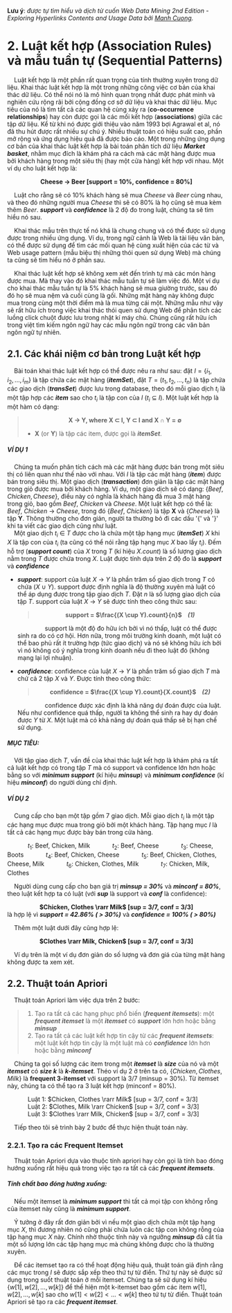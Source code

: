 **Lưu ý**: *được tự tìm hiểu và dịch từ cuốn Web Data Mining 2nd Edition - Exploring Hyperlinks Contents and Usage Data bởi [Manh Cuong](https://www.facebook.com/cuongpigerr/).*

# 2. Luật kết hợp (Association Rules) và mẫu tuần tự (Sequential Patterns)
&nbsp;&nbsp;&nbsp;&nbsp;Luật kết hợp là một phần rất quan trọng của tính thường xuyên trong dữ liệu. Khai thác luật kết hợp là một trong những công việc cơ bản của khai thác dữ liệu. Có thể nói nó là mô hình quan trọng nhất được phát minh và nghiên cứu rộng rãi bởi cộng đồng cơ sở dữ liệu và khai thác dữ liệu. Mục tiêu của nó là tìm tất cả các quan hệ cùng xảy ra (**co-occurrence relationships**) hay còn được gọi là các mối kết hợp (**associations**) giữa các tập dữ liệu. Kể từ khi nó được giới thiệu vào năm 1993 bợi Agrawal et al, nó đã thu hút được rất nhiều sự chú ý. Nhiều thuật toán có hiệu suất cao, phần mở rộng và ứng dụng hiệu quả đã được báo cáo. Một trong những ứng dụng cơ bản của khai thác luật kết hợp là bài toán phân tích dữ liệu ***Market basket***, nhằm mục đích là khám phá ra cách mà các mặt hàng được mua bởi khách hàng trong một siêu thị (hay một cửa hàng) kết hợp với nhau. Một ví dụ cho luật kết hợp là:

**<center>Cheese &rarr; Beer [support = 10%, confidence = 80%]</center>**

&nbsp;&nbsp;&nbsp;&nbsp;Luật cho rằng sẽ có 10% khách hàng sẽ mua $Cheese$ và $Beer$ cùng nhau, và theo đó những người mua $Cheese$ thì sẽ có 80% là họ cũng sẽ mua kèm thêm $Beer$. ***support*** và ***confidence*** là 2 độ đo trong luật, chúng ta sẽ tìm hiểu nó sau.

&nbsp;&nbsp;&nbsp;&nbsp;Khai thác mẫu trên thực tế nó khá là chung chung và có thể được sử dụng được trong nhiều ứng dụng. Ví dụ, trong ngữ cảnh là Web là tài liệu văn bản, có thể được sử dụng để tìm các mối quan hệ cùng xuất hiện của các từ và Web usage pattern (mẫu biệu thị những thói quen sử dụng Web) mà chúng ta cũng sẽ tìm hiểu nó ở phần sau.

&nbsp;&nbsp;&nbsp;&nbsp;Khai thác luật kết hợp sẽ không xem xét đến trình tự mà các món hàng được mua. Mà thay vào đó khai thác mẫu tuần tự sẽ làm việc đó. Một ví dụ cho khai thác mẫu tuần tự là 5% khách hàng sẽ mua giường trước, sau đó đó họ sẽ mua nệm và cuối cùng là gối. Những mặt hàng này không được mua trong cùng một thời điểm mà là mua từng cái một. Những mẫu như vậy sẽ rất hữu ích trong việc khai thác thói quen sử dụng Web để phân tích các luồng click chuột được lưu trong nhật kí máy chủ. Chúng cũng rất hữu ích trong việt tìm kiếm ngôn ngữ hay các mẫu ngôn ngữ trong các văn bản ngôn ngữ tự nhiên.

## 2.1. Các khái niệm cơ bản trong Luật kết hợp
&nbsp;&nbsp;&nbsp;&nbsp;Bài toán khai thác luật kết hợp có thể được nêu ra như sau: đặt $I = \{ i_{1}, i_{2}, ..., i_{m} \}$ là tập chứa các mặt hàng (***itemSet***), đặt $T = ( t_{1}, t_{2}, ..., t_{n} )$ là tập chứa các giao dịch (***transSet***) được lưu trong database, theo đó mỗi giao dịch $t_{i}$ là một tập hợp các ***item*** sao cho $t_{i}$ là tập con của $I$ ($t_{i}$ &sube; $I$). Một luật kết hợp là một hàm có dạng:

> **<center>X &rarr; Y, where X &sub; I, Y &sub; I and X &cap; Y = &empty;</center>**
> * **X** (or **Y**) là tập các item, được gọi là ***itemSet***.

##### VÍ DỤ 1
&nbsp;&nbsp;&nbsp;&nbsp;Chúng ta muốn phân tích cách mà các mặt hàng được bán trong một siêu thị có liên quan như thế nào với nhau. Với $I$ là tập các mặt hàng (***item***) được bán trong siêu thị. Một giao dịch (***transaction***) đơn giản là tập các mặt hàng trong giỏ được mua bởi khách hàng. Ví dụ, một giao dịch sẽ có dạng: $\{ Beef, Chicken, Cheese \}$, điều này có nghĩa là khách hàng đã mua 3 mặt hàng trong giỏ, bao gồm $Beef$, $Chicken$ và $Cheese$. Một luật kết hợp có thể là: $Beef$, $Chicken$ &rarr; $Cheese$, trong đó $\{$$Beef$, $Chicken$$\}$ là tập **X** và $\{Cheese\}$ là tập **Y**. Thông thường cho đơn giản, người ta thường bỏ đi các dấu '$\{$' và '$\}$' khi ta viết các giao dịch cũng như luật.
<br>
&nbsp;&nbsp;&nbsp;&nbsp;Một giao dịch $t_{i}$ &isin; $T$ được cho là chứa một tập hạng mục (***itemSet***) $X$ khi $X$ là tập con của $t_{i}$ (ta cũng có thể nói rằng tập hạng mục $X$ bao lấy $t_{i}$). Đếm hỗ trợ (***support count***) của $X$ trong $T$ (kí hiệu $X.count$) là số lượng giao dịch nằm trong $T$ được chứa trong $X$. Luật được tính dựa trên 2 độ đo là ***support*** và ***confidence***

* ***support***: support của luật $X$ &rarr; $Y$ là phần trăm số giao dịch trong $T$ có chứa $(X$ &cup; $Y)$. support được định nghĩa là độ thường xuyên mà luật có thể áp dụng được trong tập giao dịch $T$. Đặt $n$ là số lượng giao dịch của tập $T$. support của luật $X$ &rarr; $Y$ sẽ được tính theo công thức sau:
  
  > **<center>support = $\frac{(X \cup Y).count}{n}$&nbsp;&nbsp;&nbsp;&nbsp;*(1)*</center>**
  
  &nbsp;&nbsp;&nbsp;&nbsp;&nbsp;&nbsp;&nbsp;&nbsp;&nbsp;&nbsp;&nbsp;&nbsp;&nbsp;&nbsp;&nbsp;&nbsp;support là một độ đo hữu ích bởi vì nó thấp, luật có thể được sinh ra do có cơ hội. Hơn nữa, trong môi trường kinh doanh, một luật có thể bao phủ rất ít trường hợp (tức giao dịch) và nó sẽ không hữu ích bởi vì nó không có ý nghĩa trong kinh doanh nếu đi theo luật đó (không mạng lại lợi nhuận).

* ***confidence***: confidence của luật $X$ &rarr; $Y$ là phần trăm số giao dịch $T$ mà chứ cả 2 tập $X$ và $Y$. Được tính theo công thức:
  
  > **<center>confidence = $\frac{(X \cup Y).count}{X.count}$&nbsp;&nbsp;&nbsp;&nbsp;*(2)*</center>**

  &nbsp;&nbsp;&nbsp;&nbsp;&nbsp;&nbsp;&nbsp;&nbsp;&nbsp;&nbsp;&nbsp;&nbsp;&nbsp;&nbsp;&nbsp;&nbsp;confidence được xác định là khả năng dự đoán được của luật. Nếu như confidence quá thấp, người ta không thể sinh ra hay dự đoán được $Y$ từ $X$. Một luật mà có khả năng dự đoán quá thấp sẽ bị hạn chế sử dụng.

##### MỤC TIÊU:
&nbsp;&nbsp;&nbsp;&nbsp;Với tập giao dịch $T$, vấn đề của khai thác luật kết hợp là khám phá ra tất cả luật kết hợp có trong tập $T$ mà có support và confidence lớn hơn hoặc bằng so với ***minimum support*** (kí hiệu ***minsup***) và ***minimum confidence*** (kí hiệu ***minconf***) do người dùng chỉ định.

##### VÍ DỤ 2
&nbsp;&nbsp;&nbsp;&nbsp;Cung cấp cho bạn một tập gồm 7 giao dịch. Mỗi giao dịch $t_{i}$ là một tập các hạng mục được mua trong giỏ bởi một khách hàng. Tập hạng mục $I$ là tất cả các hạng mục được bày bán trong cửa hàng.

&nbsp;&nbsp;&nbsp;&nbsp;&nbsp;&nbsp;&nbsp;&nbsp;&nbsp;&nbsp;&nbsp;&nbsp;$t_{1}$: Beef, Chicken, Milk
&nbsp;&nbsp;&nbsp;&nbsp;&nbsp;&nbsp;&nbsp;&nbsp;&nbsp;&nbsp;&nbsp;&nbsp;$t_{2}$: Beef, Cheese
&nbsp;&nbsp;&nbsp;&nbsp;&nbsp;&nbsp;&nbsp;&nbsp;&nbsp;&nbsp;&nbsp;&nbsp;$t_{3}$: Cheese, Boots
&nbsp;&nbsp;&nbsp;&nbsp;&nbsp;&nbsp;&nbsp;&nbsp;&nbsp;&nbsp;&nbsp;&nbsp;$t_{4}$: Beef, Chicken, Cheese
&nbsp;&nbsp;&nbsp;&nbsp;&nbsp;&nbsp;&nbsp;&nbsp;&nbsp;&nbsp;&nbsp;&nbsp;$t_{5}$: Beef, Chicken, Clothes, Cheese, Milk
&nbsp;&nbsp;&nbsp;&nbsp;&nbsp;&nbsp;&nbsp;&nbsp;&nbsp;&nbsp;&nbsp;&nbsp;$t_{6}$: Chicken, Clothes, Milk
&nbsp;&nbsp;&nbsp;&nbsp;&nbsp;&nbsp;&nbsp;&nbsp;&nbsp;&nbsp;&nbsp;&nbsp;$t_{7}$: Chicken, Milk, Clothes

&nbsp;&nbsp;&nbsp;&nbsp;Người dùng cung cấp cho bạn giá trị ***minsup = 30%*** và **_minconf = 80%_**, theo luật kết hợp ta có luật (với ***sup*** là support và ***conf*** là confidence):
**<center>$Chicken, Clothes \rarr Milk$ [sup = 3/7, conf = 3/3]</center>**
là hợp lệ vì ***support = 42.86% ( > 30%)*** và ***confidence = 100% ( > 80%)***

&nbsp;&nbsp;&nbsp;&nbsp;Thêm một luật dưới đây cũng hợp lệ:
**<center>$Clothes \rarr Milk, Chicken$ [sup = 3/7, conf = 3/3]</center>**

&nbsp;&nbsp;&nbsp;&nbsp;Ví dụ trên là một ví dụ đơn giản do số lượng và đơn giá của từng mặt hàng không được ta xem xét.

## 2.2. Thuật toán Apriori
&nbsp;&nbsp;&nbsp;&nbsp;Thuật toán Apriori làm việc dựa trên 2 bước:
> 1. Tạo ra tất cả các hạng phục phổ biến (***frequent itemsets***): một ***frequent itemset*** là một ***itemset*** có ***support*** lớn hơn hoặc bằng ***minsup***
> 2. Tạo ra tất cả các luật kết hợp tin cậy từ các ***frequent itemsets***: một luật kết hợp tin cậy là một luật mà có ***confidence*** lớn hơn hoặc bằng ***minconf***

&nbsp;&nbsp;&nbsp;&nbsp;Chúng ta gọi số lượng các item trong một ***itemset*** là ***size*** của nó và một ***itemset*** có ***size k*** là ***k-itemset***. Théo ví dụ 2 ở trên ta có, $\{Chicken, Clothes, Milk\}$ là **frequent 3-itemset** với support là 3/7 (minsup = 30%). Từ itemset này, chúng ta có thể tạo ra 3 luật kết hợp (minconf = 80%).

&nbsp;&nbsp;&nbsp;&nbsp;&nbsp;&nbsp;&nbsp;&nbsp;&nbsp;&nbsp;&nbsp;&nbsp;Luật 1: $Chicken, Clothes \rarr Milk$ [sup = 3/7, conf = 3/3]
&nbsp;&nbsp;&nbsp;&nbsp;&nbsp;&nbsp;&nbsp;&nbsp;&nbsp;&nbsp;&nbsp;&nbsp;Luật 2: $Clothes, Milk \rarr Chicken$ [sup = 3/7, conf = 3/3]
&nbsp;&nbsp;&nbsp;&nbsp;&nbsp;&nbsp;&nbsp;&nbsp;&nbsp;&nbsp;&nbsp;&nbsp;Luật 3: $Clothes \rarr Milk, Chicken$ [sup = 3/7, conf = 3/3]

&nbsp;&nbsp;&nbsp;&nbsp;Tiếp theo tôi sẽ trình bày 2 bước để thực hiện thuật toán này.

### 2.2.1. Tạo ra các Frequent Itemset
&nbsp;&nbsp;&nbsp;&nbsp;Thuật toán Apriori dựa vào thuộc tính apriori hay còn gọi là tính bao đóng hướng xuống rất hiệu quả trong việc tạo ra tất cả các ***frequent itemsets***.

##### Tính chất bao đóng hướng xuống:
&nbsp;&nbsp;&nbsp;&nbsp;Nếu một itemset là ***minimum support*** thì tất cả mọi tập con không rỗng của itemset này cũng là ***minimum support***.

&nbsp;&nbsp;&nbsp;&nbsp;Ý tưởng ở đây rất đơn giản bởi vì nếu một giao dịch chứa một tập hạng mục $X$, thì đương nhiên nó cũng phải chứa luôn các tập con không rỗng của tập hạng mục $X$ này. Chính nhờ thuộc tính này và ngưỡng ***minsup*** đã cắt tỉa một số lượng lớn các tập hạng mục mà chúng không được cho là thường xuyên.

&nbsp;&nbsp;&nbsp;&nbsp;Để các itemset tạo ra có thể hoạt động hiệu quả, thuật toán giả định rằng các mục trong $I$ sẽ được sắp xếp theo thứ tự từ điển. Thứ tự này sẽ được sử dụng trong suốt thuật toán ở mỗi itemset. Chúng ta sẽ sử dụng kí hiệu $\{w[1], w[2], ..., w[k]\}$ để thể hiện một k-itemset bao gồm các item $w[1], w[2], ..., w[k]$ sao cho $w[1] < w[2] < ... < w[k]$ theo tứ tự từ điển. Thuật toán Apriori sẽ tạo ra các ***frequent itemset***.

